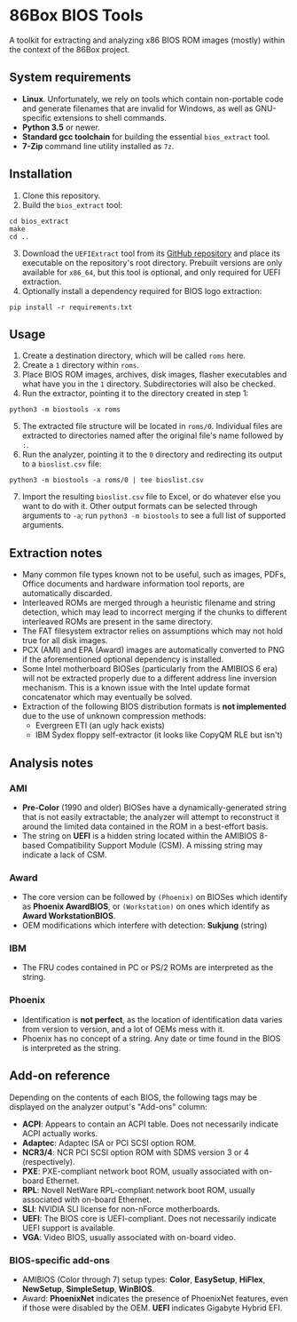 86Box BIOS Tools
================
A toolkit for extracting and analyzing x86 BIOS ROM images (mostly) within the context of the 86Box project.

## System requirements

* **Linux**. Unfortunately, we rely on tools which contain non-portable code and generate filenames that are invalid for Windows, as well as GNU-specific extensions to shell commands.
* **Python 3.5** or newer.
* **Standard gcc toolchain** for building the essential `bios_extract` tool.
* **7-Zip** command line utility installed as `7z`.

## Installation

1. Clone this repository.
2. Build the `bios_extract` tool:

```
cd bios_extract
make
cd ..
```

3. Download the `UEFIExtract` tool from its [GitHub repository](https://github.com/LongSoft/UEFITool/releases) and place its executable on the repository's root directory. Prebuilt versions are only available for `x86_64`, but this tool is optional, and only required for UEFI extraction.
4. Optionally install a dependency required for BIOS logo extraction:

```
pip install -r requirements.txt
```

## Usage

1. Create a destination directory, which will be called `roms` here.
2. Create a `1` directory within `roms`.
3. Place BIOS ROM images, archives, disk images, flasher executables and what have you in the `1` directory. Subdirectories will also be checked.
4. Run the extractor, pointing it to the directory created in step 1:

```
python3 -m biostools -x roms
```

5. The extracted file structure will be located in `roms/0`. Individual files are extracted to directories named after the original file's name followed by `:`.
6. Run the analyzer, pointing it to the `0` directory and redirecting its output to a `bioslist.csv` file:

```
python3 -m biostools -a roms/0 | tee bioslist.csv
```

7. Import the resulting `bioslist.csv` file to Excel, or do whatever else you want to do with it. Other output formats can be selected through arguments to `-a`; run `python3 -m biostools` to see a full list of supported arguments.

## Extraction notes

* Many common file types known not to be useful, such as images, PDFs, Office documents and hardware information tool reports, are automatically discarded.
* Interleaved ROMs are merged through a heuristic filename and string detection, which may lead to incorrect merging if the chunks to different interleaved ROMs are present in the same directory.
* The FAT filesystem extractor relies on assumptions which may not hold true for all disk images.
* PCX (AMI) and EPA (Award) images are automatically converted to PNG if the aforementioned optional dependency is installed.
* Some Intel motherboard BIOSes (particularly from the AMIBIOS 6 era) will not be extracted properly due to a different address line inversion mechanism. This is a known issue with the Intel update format concatenator which may eventually be solved.
* Extraction of the following BIOS distribution formats is **not implemented** due to the use of unknown compression methods:
  * Evergreen ETI (an ugly hack exists)
  * IBM Sydex floppy self-extractor (it looks like CopyQM RLE but isn't)

## Analysis notes

### AMI

* **Pre-Color** (1990 and older) BIOSes have a dynamically-generated string that is not easily extractable; the analyzer will attempt to reconstruct it around the limited data contained in the ROM in a best-effort basis.
* The string on **UEFI** is a hidden string located within the AMIBIOS 8-based Compatibility Support Module (CSM). A missing string may indicate a lack of CSM.

### Award

* The core version can be followed by `(Phoenix)` on BIOSes which identify as **Phoenix AwardBIOS**, or `(Workstation)` on ones which identify as **Award WorkstationBIOS**.
* OEM modifications which interfere with detection: **Sukjung** (string)

### IBM

* The FRU codes contained in PC or PS/2 ROMs are interpreted as the string.

### Phoenix

* Identification is **not perfect**, as the location of identification data varies from version to version, and a lot of OEMs mess with it.
* Phoenix has no concept of a string. Any date or time found in the BIOS is interpreted as the string.

## Add-on reference

Depending on the contents of each BIOS, the following tags may be displayed on the analyzer output's "Add-ons" column:

* **ACPI**: Appears to contain an ACPI table. Does not necessarily indicate ACPI actually works.
* **Adaptec**: Adaptec ISA or PCI SCSI option ROM.
* **NCR3/4**: NCR PCI SCSI option ROM with SDMS version 3 or 4 (respectively).
* **PXE**: PXE-compliant network boot ROM, usually associated with on-board Ethernet.
* **RPL**: Novell NetWare RPL-compliant network boot ROM, usually associated with on-board Ethernet.
* **SLI**: NVIDIA SLI license for non-nForce motherboards.
* **UEFI**: The BIOS core is UEFI-compliant. Does not necessarily indicate UEFI support is available.
* **VGA**: Video BIOS, usually associated with on-board video.

### BIOS-specific add-ons

* AMIBIOS (Color through 7) setup types: **Color**, **EasySetup**, **HiFlex**, **NewSetup**, **SimpleSetup**, **WinBIOS**.
* Award: **PhoenixNet** indicates the presence of PhoenixNet features, even if those were disabled by the OEM. **UEFI** indicates Gigabyte Hybrid EFI.
